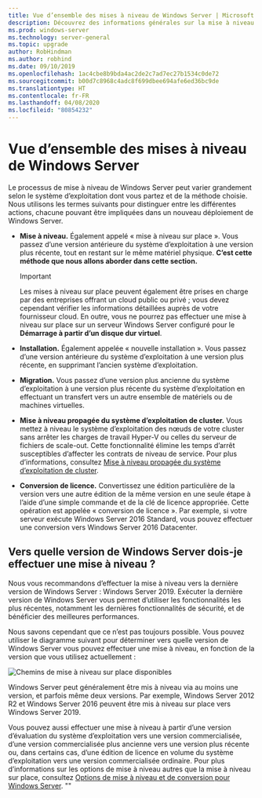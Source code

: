 ```yaml
---
title: Vue d’ensemble des mises à niveau de Windows Server | Microsoft Docs
description: Découvrez des informations générales sur la mise à niveau de Windows Server ainsi que les éléments à prendre en compte avant de procéder à la mise à niveau réelle.
ms.prod: windows-server
ms.technology: server-general
ms.topic: upgrade
author: RobHindman
ms.author: robhind
ms.date: 09/10/2019
ms.openlocfilehash: 1ac4cbe8b9bda4ac2de2c7ad7ec27b1534c0de72
ms.sourcegitcommit: b00d7c8968c4adc8f699dbee694afe6ed36bc9de
ms.translationtype: HT
ms.contentlocale: fr-FR
ms.lasthandoff: 04/08/2020
ms.locfileid: "80854232"
---
```

# <a name="overview-about-windows-server-upgrades"></a>Vue d’ensemble des mises à niveau de Windows Server

Le processus de mise à niveau de Windows Server peut varier grandement selon le système d’exploitation dont vous partez et de la méthode choisie. Nous utilisons les termes suivants pour distinguer entre les différentes actions, chacune pouvant être impliquées dans un nouveau déploiement de Windows Server.

- **Mise à niveau.** Également appelé « mise à niveau sur place ». Vous passez d’une version antérieure du système d’exploitation à une version plus récente, tout en restant sur le même matériel physique. **C’est cette méthode que nous allons aborder dans cette section.**

    >[!Important]
    >Les mises à niveau sur place peuvent également être prises en charge par des entreprises offrant un cloud public ou privé ; vous devez cependant vérifier les informations détaillées auprès de votre fournisseur cloud. En outre, vous ne pourrez pas effectuer une mise à niveau sur place sur un serveur Windows Server configuré pour le **Démarrage à partir d’un disque dur virtuel**.

- **Installation.** Également appelée « nouvelle installation ». Vous passez d’une version antérieure du système d’exploitation à une version plus récente, en supprimant l’ancien système d’exploitation.

- **Migration.** Vous passez d’une version plus ancienne du système d’exploitation à une version plus récente du système d’exploitation en effectuant un transfert vers un autre ensemble de matériels ou de machines virtuelles.

- **Mise à niveau propagée du système d’exploitation de cluster.** Vous mettez à niveau le système d’exploitation des nœuds de votre cluster sans arrêter les charges de travail Hyper-V ou celles du serveur de fichiers de scale-out. Cette fonctionnalité élimine les temps d’arrêt susceptibles d’affecter les contrats de niveau de service. Pour plus d’informations, consultez [Mise à niveau propagée du système d’exploitation de cluster](../failover-clustering/cluster-operating-system-rolling-upgrade.md).

- **Conversion de licence.** Convertissez une édition particulière de la version vers une autre édition de la même version en une seule étape à l’aide d’une simple commande et de la clé de licence appropriée. Cette opération est appelée « conversion de licence ». Par exemple, si votre serveur exécute Windows Server 2016 Standard, vous pouvez effectuer une conversion vers Windows Server 2016 Datacenter.

## <a name="which-version-of-windows-server-should-i-upgrade-to"></a>Vers quelle version de Windows Server dois-je effectuer une mise à niveau ?

Nous vous recommandons d’effectuer la mise à niveau vers la dernière version de Windows Server : Windows Server 2019. Exécuter la dernière version de Windows Server vous permet d’utiliser les fonctionnalités les plus récentes, notamment les dernières fonctionnalités de sécurité, et de bénéficier des meilleures performances.

Nous savons cependant que ce n’est pas toujours possible. Vous pouvez utiliser le diagramme suivant pour déterminer vers quelle version de Windows Server vous pouvez effectuer une mise à niveau, en fonction de la version que vous utilisez actuellement :

![Chemins de mise à niveau sur place disponibles](media/upgrade-paths.png)

Windows Server peut généralement être mis à niveau via au moins une version, et parfois même deux versions. Par exemple, Windows Server 2012 R2 et Windows Server 2016 peuvent être mis à niveau sur place vers Windows Server 2019.

Vous pouvez aussi effectuer une mise à niveau à partir d’une version d’évaluation du système d’exploitation vers une version commercialisée, d’une version commercialisée plus ancienne vers une version plus récente ou, dans certains cas, d’une édition de licence en volume du système d’exploitation vers une version commercialisée ordinaire. Pour plus d’informations sur les options de mise à niveau autres que la mise à niveau sur place, consultez [Options de mise à niveau et de conversion pour Windows Server](../get-started/supported-upgrade-paths.md).
""
